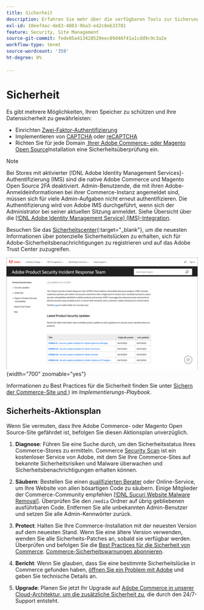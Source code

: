 ```yaml
---
title: Sicherheit
description: Erfahren Sie mehr über die verfügbaren Tools zur Sicherung Ihrer Stores und Daten und Richtlinien für einen Sicherheitsaktionsplan, wenn Sie einen Kompromiss erkennen.
exl-id: 10eef4ac-de83-4083-9ba3-e42c8eb33781
feature: Security, Site Management
source-git-commit: fede05a413428520eec89d46f41a1cdd9c9c3a2e
workflow-type: tm+mt
source-wordcount: '359'
ht-degree: 0%

---
```


# Sicherheit

Es gibt mehrere Möglichkeiten, Ihren Speicher zu schützen und Ihre Datensicherheit zu gewährleisten:

- Einrichten [Zwei-Faktor-Authentifizierung](security-two-factor-authentication.md)
- Implementieren von [CAPTCHA](security-captcha.md) oder [reCAPTCHA](security-google-recaptcha.md)
- Richten Sie für jede Domain [&#x200B; Ihrer Adobe Commerce- oder Magento Open Source](security-scan.md)Installation eine Sicherheitsüberprüfung ein.

>[!NOTE]
>
>Bei Stores mit aktivierter [!DNL Adobe Identity Management Services]-Authentifizierung (IMS) sind die native Adobe Commerce und Magento Open Source 2FA deaktiviert. Admin-Benutzende, die mit ihren Adobe-Anmeldeinformationen bei ihrer Commerce-Instanz angemeldet sind, müssen sich für viele Admin-Aufgaben nicht erneut authentifizieren. Die Authentifizierung wird von Adobe IMS durchgeführt, wenn sich der Administrator bei seiner aktuellen Sitzung anmeldet. Siehe Übersicht über die [[!DNL Adobe Identity Management Service] (IMS)-Integration](../getting-started/adobe-ims-integration-overview.md).

Besuchen Sie das [Sicherheitscenter](https://helpx.adobe.com/de/security.html){:target="_blank"}, um die neuesten Informationen über potenzielle Sicherheitslücken zu erhalten, sich für Adobe-Sicherheitsbenachrichtigungen zu registrieren und auf das Adobe Trust Center zuzugreifen.

![Sicherheitszentrum](./assets/product-security-home.png){width="700" zoomable="yes"}

Informationen zu Best Practices für die Sicherheit finden Sie unter [Sichern der Commerce-Site und &#x200B;](https://experienceleague.adobe.com/docs/commerce-operations/implementation-playbook/best-practices/launch/security-best-practices.html?lang=de)) im _Implementierungs-Playbook_.

## Sicherheits-Aktionsplan

Wenn Sie vermuten, dass Ihre Adobe Commerce- oder Magento Open Source-Site gefährdet ist, befolgen Sie diesen Aktionsplan unverzüglich.

1. **Diagnose**: Führen Sie eine Suche durch, um den Sicherheitsstatus Ihres Commerce-Stores zu ermitteln. Commerce [Security Scan](security-scan.md) ist ein kostenloser Service von Adobe, mit dem Sie Ihre Commerce-Sites auf bekannte Sicherheitsrisiken und Malware überwachen und Sicherheitsbenachrichtigungen erhalten können.

1. **Säubern**: Bestellen Sie einen [qualifizierten Berater](https://solutionpartners.adobe.com/s/directory/?partner_type=1) oder Online-Service, um Ihre Website von allen bösartigen Code zu säubern. Einige Mitglieder der Commerce-Community empfehlen [[!DNL Sucuri Website Malware Removal]](https://sucuri.net/website-antivirus/malware-removal). Überprüfen Sie den `/media` Ordner auf übrig gebliebenen ausführbaren Code. Entfernen Sie alle unbekannten Admin-Benutzer und setzen Sie alle Admin-Kennwörter zurück.

1. **Protect**: Halten Sie Ihre Commerce-Installation mit der neuesten Version auf dem neuesten Stand. Wenn Sie eine ältere Version verwenden, wenden Sie alle Sicherheits-Patches an, sobald sie verfügbar werden. Überprüfen und befolgen Sie die [Best Practices für die Sicherheit von Commerce](https://www.adobe.com/content/dam/cc/en/trust-center/ungated/whitepapers/experience-cloud/adobe-commerce-best-practices-guide.pdf). [Commerce-Sicherheitswarnungen abonnieren](https://www.adobe.com/subscription/adbeSecurityNotifications.html).

1. **Bericht**: Wenn Sie glauben, dass Sie eine bestimmte Sicherheitslücke in Commerce gefunden haben, [öffnen Sie ein Problem mit Adobe](https://hackerone.com/adobe?type=team) und geben Sie technische Details an.

1. **Upgrade**: Planen Sie jetzt Ihr Upgrade auf [Adobe Commerce in unserer Cloud-Architektur, um die zusätzliche Sicherheit zu &#x200B;](https://business.adobe.com/products/magento/cloud-delivery.html), die durch den 24/7-Support entsteht.
